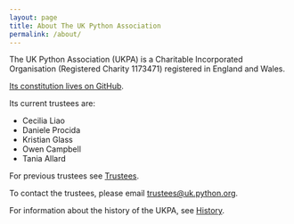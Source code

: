 ```yaml
---
layout: page
title: About The UK Python Association
permalink: /about/
---
```


The UK Python Association (UKPA) is a Charitable Incorporated Organisation (Registered Charity 1173471) registered in England and Wales.

[Its constitution lives on GitHub](https://github.com/PyconUK/ukpa-constitution).

Its current trustees are:

* Cecilia Liao
* Daniele Procida
* Kristian Glass
* Owen Campbell
* Tania Allard

For previous trustees see [Trustees](/about/trustees/).

To contact the trustees, please email [trustees@uk.python.org](mailto:trustees@uk.python.org).

For information about the history of the UKPA, see [History](/about/history/).
